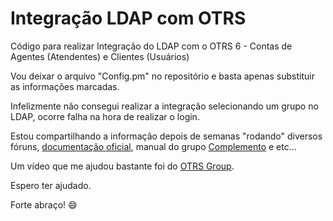 # Integração LDAP com OTRS
Código para realizar Integração do LDAP com o OTRS 6 - Contas de Agentes (Atendentes) e Clientes (Usuários)

Vou deixar o arquivo "Config.pm" no repositório e basta apenas substituir as informações marcadas. 

Infelizmente não consegui realizar a integração selecionando um grupo no LDAP, ocorre falha na hora de realizar o login. 

Estou compartilhando a informação depois de semanas "rodando" diversos fóruns, [documentação oficial](https://doc.otrs.com/doc/manual/admin/stable/en/html/external-backends.html#agent-auth-backends), manual do grupo [Complemento](https://complemento.net.br/wp-content/uploads/2016/07/A07-Integra%C3%A7%C3%A3o-com-LDAP.pdf) e etc...

Um vídeo que me ajudou bastante foi do [OTRS Group](https://www.youtube.com/watch?v=7iAcNjIi2Bo).

Espero ter ajudado. 

Forte abraço! 
:smile: